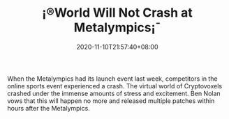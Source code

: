 ﻿---
title: "¡®World Will Not Crash at Metalympics¡¯"
date: 2020-11-10T21:57:40+08:00
lastmod: 2020-11-10T16:45:40+08:00
draft: false
authors: ["Olin"]
description: "When the Metalympics had its launch event last week, competitors in the online sports event experienced a crash. The virtual world of Cryptovoxels crashed under the immense amounts of stress and excitement. Ben Nolan vows that this will happen no more and released multiple patches within hours after the Metalympics."
featuredImage: "world-will-not-crash-at-metalympics.png"
tags: ["Virtual World","Play to Earn"]
categories: ["news"]
news: ["Virtual World"]
weight: 
lightgallery: true
pinned: false
recommend: false
recommend1: false
---

When the Metalympics had its launch event last week, competitors in the online sports event experienced a crash. The virtual world of Cryptovoxels crashed under the immense amounts of stress and excitement. Ben Nolan vows that this will happen no more and released multiple patches within hours after the Metalympics.

<!--more-->

